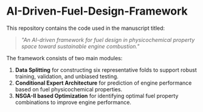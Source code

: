 # AI-Driven-Fuel-Design-Framework

This repository contains the code used in the manuscript titled:

> *"An AI-driven framework for fuel design in physicochemical property space toward sustainable engine combustion."*

The framework consists of two main modules:
1. **Data Splitting** for constructing six representative folds to support robust training, validation, and unbiased testing.
2. **Conditional Expert Architecture** for prediction of engine performance based on fuel physicochemical properties.
3. **NSGA-II based Optimization** for identifying optimal fuel property combinations to improve engine performance.
